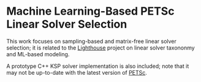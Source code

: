 # Machine Learning-Based PETSc Linear Solver Selection 

This work focuses on sampling-based and matrix-free linear solver selection; it is related to the [Lighthouse](http://lighthousehpc.github.io/lighthouse/)
project on linear solver taxononmy and ML-based modeling.

A prototype C++ KSP solver implementation is also included; note that it may not be up-to-date with the latest version of [PETSc](https://gitlab.com/petsc/petsc).
